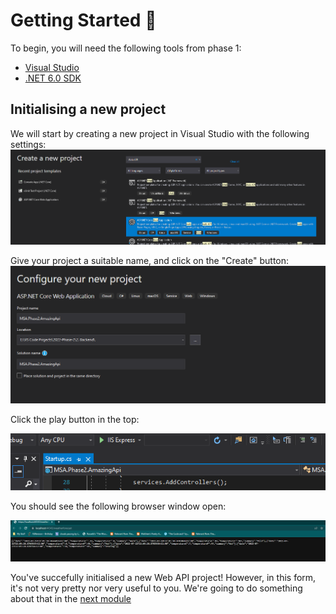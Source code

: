 # Getting Started :rocket:

To begin, you will need the following tools from phase 1:
- [Visual Studio](https://visualstudio.microsoft.com/downloads/)
- [.NET 6.0 SDK](https://dotnet.microsoft.com/en-us/download/dotnet/6.0)

## Initialising a new project

We will start by creating a new project in Visual Studio with the following settings:
![picture 1](images/aeb0509c423b146454a78908cd6a47fde5dce3fbf9021df8cc771fe9468c911c.png)  

Give your project a suitable name, and click on the "Create" button:
![picture 2](images/fa2aa04c3a6271e26a2c248971e1552e62c678b75d5c75391cfa9dc0092d7261.png)  

Click the play button in the top:

![picture 3](images/cb3a12667710cf1b86c90bccdf747d3d1cfb7eeb00cf66cdc9e3e2aa14a61176.png)  

You should see the following browser window open:

![picture 4](images/9ed682a778453df14d644514f7f82ceb3c1d46aad230c717c680c146ea5c1ec1.png)  

You've succefully initialised a new Web API project! However, in this form, it's not very pretty nor very useful to you. We're going to do something about that in the [next module](https://github.com/NZMSA/2022-Phase-2/tree/main/2.%20Backend/Swagger/Readme.md)